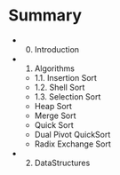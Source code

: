 # Summary

* 0. Introduction
* 1. Algorithms
   * 1.1. Insertion Sort
   * 1.2. Shell Sort
   * 1.3. Selection Sort
   * Heap Sort
   * Merge Sort
   * Quick Sort
   * Dual Pivot QuickSort
   * Radix Exchange Sort
* 2. DataStructures

